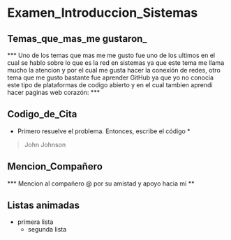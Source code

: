 # Examen_Introduccion_Sistemas
 ## Temas_que_mas_me gustaron_ 

 *** Uno de los temas que mas me me gusto fue uno de los ultimos en el cual se hablo sobre lo que es la red en sistemas ya  que este tema me llama mucho la atencion y por el cual me gusta hacer la conexión de redes, otro tema que me gusto bastante fue aprender GitHub ya que yo no conocia este tipo de plataformas de codigo abierto y en el cual tambien aprendi hacer paginas web corazón: ***

## Codigo_de_Cita
* Primero resuelve el problema. Entonces, escribe el código *
 > John Johnson
## Mencion_Compañero 
 *** Mencion al compañero @ por su amistad y apoyo hacia mi **

## Listas animadas

   - primera lista 
     - segunda lista 